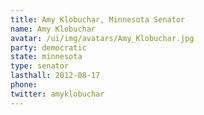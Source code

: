 ```yaml
---
title: Amy Klobuchar, Minnesota Senator
name: Amy Klobuchar
avatar: /ui/img/avatars/Amy_Klobuchar.jpg
party: democratic
state: minnesota
type: senator
lasthall: 2012-08-17
phone: 
twitter: amyklobuchar
---
```

